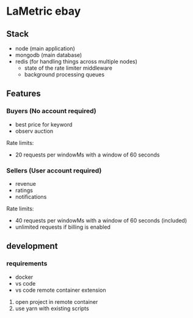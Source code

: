# LaMetric ebay

## Stack

- node (main application)
- mongodb (main database)
- redis (for handling things across multiple nodes)
  - state of the rate limiter middleware
  - background processing queues

## Features

### Buyers (No account required)

- best price for keyword
- observ auction

Rate limits:

- 20 requests per windowMs with a window of 60 seconds

### Sellers (User account required)

- revenue
- ratings
- notifications

Rate limits:

- 40 requests per windowMs with a window of 60 seconds (included)
- unlimited requests if billing is enabled

## development

### requirements

- docker
- vs code
- vs code remote container extension

1. open project in remote container
1. use yarn with existing scripts